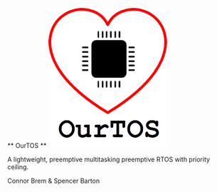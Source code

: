  ** OurTOS ** 
 ![OurTOS](/logo.png)

 A lightweight, preemptive multitasking preemptive RTOS with priority ceiling.
 
 Connor Brem & Spencer Barton